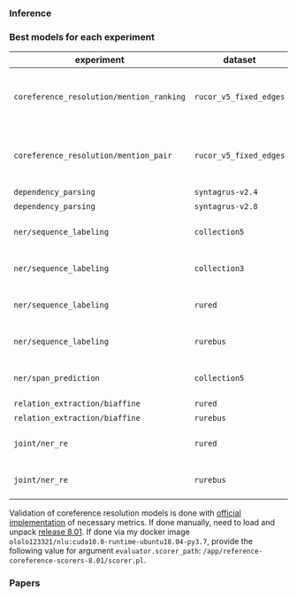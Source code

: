 ### Inference


### Best models for each experiment
| experiment                               | dataset                | checkpoint                                                             | url                                     | metric                                   | value  |
|------------------------------------------|------------------------|------------------------------------------------------------------------|-----------------------------------------|------------------------------------------|--------|
| `coreference_resolution/mention_ranking` | `rucor_v5_fixed_edges` | `bert_for_coreference_resolution_mention_ranking_v2_10_epochs`         | https://disk.yandex.ru/d/dx0AkUQiyOjqPQ | avg(bcub-f1, muc-f1, ceafe-f1, ceafm-f1) | 0.6555 |
| `coreference_resolution/mention_pair`    | `rucor_v5_fixed_edges` | `bert_for_coreference_resolution_mention_pair`                         | https://disk.yandex.ru/d/5AaPyNx0MdL2VA | avg(bcub-f1, muc-f1, ceafe-f1, ceafm-f1) | 0.6397 |
| `dependency_parsing`                     | `syntagrus-v2.4`       | `bert_for_dependency_parsing`                                          | https://disk.yandex.ru/d/kxJ34yyusmsmVA | las                                      | 0.9435 |
| `dependency_parsing`                     | `syntagrus-v2.8`       | `bert_for_dependency_parsing_syntagrus-v2.8`                           | https://disk.yandex.ru/d/mf4_i4Vi9jBJfw | las                                      | 0.9276 |
| `ner/sequence_labeling`                  | `collection5`          | `bert_for_ner_collection5`                                             | https://disk.yandex.ru/d/NwNA0fVXoVnVbw | f1-micro, entity-level                   | 0.9642 |
| `ner/sequence_labeling`                  | `collection3`          | `bert_for_ner_collection3`                                             | https://disk.yandex.ru/d/aJ7Ce7L2h44CyQ | f1-micro, entity-level                   | 0.9762 |
| `ner/sequence_labeling`                  | `rured`                | `bert_for_ner_rured`                                                   | https://disk.yandex.ru/d/oQIAPYTWGIFX3w | f1-micro, entity-level                   | 0.8669 |
| `ner/sequence_labeling`                  | `rurebus`              | `bert_for_ner_rurebus`                                                 | https://disk.yandex.ru/d/miRxzDXVl3b1-w | f1-micro, entity-level                   | 0.5713 |
| `ner/span_prediction`                    | `collection5`          | `bert_for_nested_ner_collection5`                                      | https://disk.yandex.ru/d/AhedezHvgPyODg | f1-micro, entity-level                   | 0.9605 |
| `relation_extraction/biaffine`           | `rured`                | `bert_for_relation_extraction_rured`                                   | https://disk.yandex.ru/d/Uk2dWBeG0kNBzg | f1-micro                                 | 0.6582 |
| `relation_extraction/biaffine`           | `rurebus`              | `bert_for_relation_extraction_rurebus_v2`                              | https://disk.yandex.ru/d/8wI3I8_tZDyzlg | f1-micro                                 | 0.4233 |
| `joint/ner_re`                           | `rured`                | `bert_for_ner_as_sequence_labeling_and_relation_extraction_rured`      | https://disk.yandex.ru/d/Tk4aWNHe-Eny7g | f1, triplets-level                       | 0.5632 |
| `joint/ner_re`                           | `rurebus`              | `bert_for_ner_as_sequence_labeling_and_relation_extraction_rurebus_v2` | https://disk.yandex.ru/d/5TiOLqIG_A9OJg | f1, triplets-level                       | 0.1714 |

Validation of coreference resolution models is done with [official implementation](https://github.com/conll/reference-coreference-scorers) of necessary metrics.
If done manually, need to load and unpack [release 8.01](https://github.com/conll/reference-coreference-scorers/archive/v8.01.tar.gz).
If done via my docker image `ololo123321/nlu:cuda10.0-runtime-ubuntu18.04-py3.7`, provide the following value for argument `evaluator.scorer_path`: `/app/reference-coreference-scorers-8.01/scorer.pl`.

### Papers
